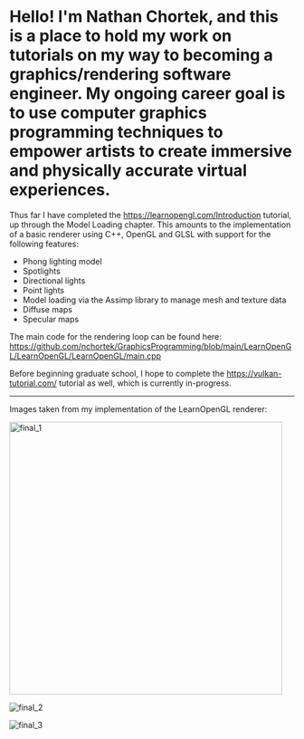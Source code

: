 # Hello! I'm Nathan Chortek, and this is a place to hold my work on tutorials on my way to becoming a graphics/rendering software engineer. My ongoing career goal is to use computer graphics programming techniques to empower artists to create immersive and physically accurate virtual experiences. 

Thus far I have completed the https://learnopengl.com/Introduction tutorial, up through the Model Loading chapter. This amounts to the implementation of a basic renderer using C++, OpenGL and GLSL with support for the following features:
- Phong lighting model
- Spotlights
- Directional lights
- Point lights
- Model loading via the Assimp library to manage mesh and texture data
- Diffuse maps
- Specular maps

The main code for the rendering loop can be found here:
https://github.com/nchortek/GraphicsProgramming/blob/main/LearnOpenGL/LearnOpenGL/LearnOpenGL/main.cpp

Before beginning graduate school, I hope to complete the https://vulkan-tutorial.com/ tutorial as well, which is currently in-progress.

----------------------------------------------------------------

Images taken from my implementation of the LearnOpenGL renderer:

<img width="482" alt="final_1" src="https://github.com/user-attachments/assets/eac74094-c09a-44f5-8a56-b908e6a7e58b" />

![final_2](https://github.com/user-attachments/assets/958922a4-e3e3-4db9-bf85-5cd0909b6057)

![final_3](https://github.com/user-attachments/assets/1daad265-a200-4564-be02-136263b7891b)

